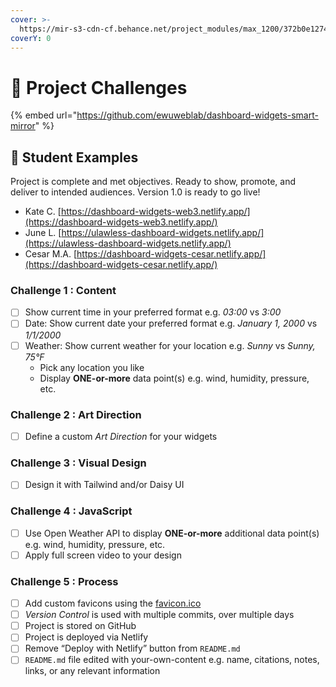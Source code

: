 ```yaml
---
cover: >-
  https://mir-s3-cdn-cf.behance.net/project_modules/max_1200/372b0e12748107.562e65ae4f019.jpg
coverY: 0
---
```


# 💯 Project Challenges

{% embed url="https://github.com/ewuweblab/dashboard-widgets-smart-mirror" %}

## 🎉 Student Examples

Project is complete and met objectives. Ready to show, promote, and deliver to intended audiences. Version 1.0 is ready to go live!

* Kate C. [https://dashboard-widgets-web3.netlify.app/](https://dashboard-widgets-web3.netlify.app/)
* June L. [https://ulawless-dashboard-widgets.netlify.app/](https://ulawless-dashboard-widgets.netlify.app/)
* Cesar M.A. [https://dashboard-widgets-cesar.netlify.app/](https://dashboard-widgets-cesar.netlify.app/)

### Challenge 1 : Content

* [ ] Show current time in your preferred format e.g. _03:00_ vs _3:00_
* [ ] Date: Show current date your preferred format e.g. _January 1, 2000_ vs _1/1/2000_
* [ ] Weather: Show current weather for your location e.g. _Sunny_ vs _Sunny, 75°F_
  * Pick any location you like
  * Display **ONE-or-more** data point(s) e.g. wind, humidity, pressure, etc.

### Challenge 2 : Art Direction

* [ ] Define a custom _Art Direction_ for your widgets

### Challenge 3 : Visual Design

* [ ] Design it with Tailwind and/or Daisy UI

### Challenge 4 : JavaScript

* [ ] Use Open Weather API to display **ONE-or-more** additional data point(s) e.g. wind, humidity, pressure, etc.
* [ ] Apply full screen video to your design

### Challenge 5 : Process

* [ ] Add custom favicons using the [favicon.ico](https://www.favicon.cc/)
* [ ] _Version Control_ is used with multiple commits, over multiple days
* [ ] Project is stored on GitHub
* [ ] Project is deployed via Netlify
* [ ] Remove “Deploy with Netlify” button from `README.md`
* [ ] `README.md` file edited with your-own-content e.g. name, citations, notes, links, or any relevant information
